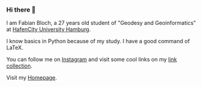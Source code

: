### Hi there 👋

I am Fabian Bloch, a 27 years old student of "Geodesy and Geoinformatics" at [HafenCity University Hamburg](https://www.hcu-hamburg.de/master/geo).

I know basics in Python because of my study. I have a good command of LaTeX.

You can follow me on [Instagram](https://www.instagram.com/b10ch_ge0/) and visit some cool links on my [link collection](https://bloch-geo.de/links).

Visit my [Homepage](https://bloch-geo.de).
